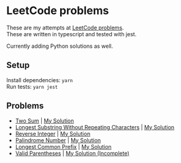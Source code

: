 # LeetCode problems

These are my attempts at [LeetCode problems](https://leetcode.com).  
These are written in typescript and tested with jest.

Currently adding Python solutions as well.

## Setup

Install dependencies: `yarn`  
Run tests: `yarn jest`

## Problems

- [Two Sum](https://leetcode.com/problems/two-sum/description/) | [My Solution](src/problems/TwoSum/twoSum.js)
- [Longest Substring Without Repeating Characters](https://leetcode.com/problems/longest-substring-without-repeating-characters/description/) | [My Solution](src/problems/lengthOfLongestSubstring/lengthOfLongestSubstring.js)
- [Reverse Integer](https://leetcode.com/problems/reverse-integer/description/) | [My Solution](src/problems/reverseInteger/reverseInteger.js)
- [Palindrome Number](https://leetcode.com/problems/palindrome-number/description/) | [My Solution](src/problems/palindromeNumber/palindromeNumber.js)
- [Longest Common Prefix](https://leetcode.com/problems/longest-common-prefix/description/) | [My Solution](src/problems/longestCommonPrefix/longestCommonPrefix.js)
- [Valid Parentheses](https://leetcode.com/problems/valid-parentheses/description/) | [My Solution (Incomplete)](src/problems/ValidParentheses/validParentheses.js)
